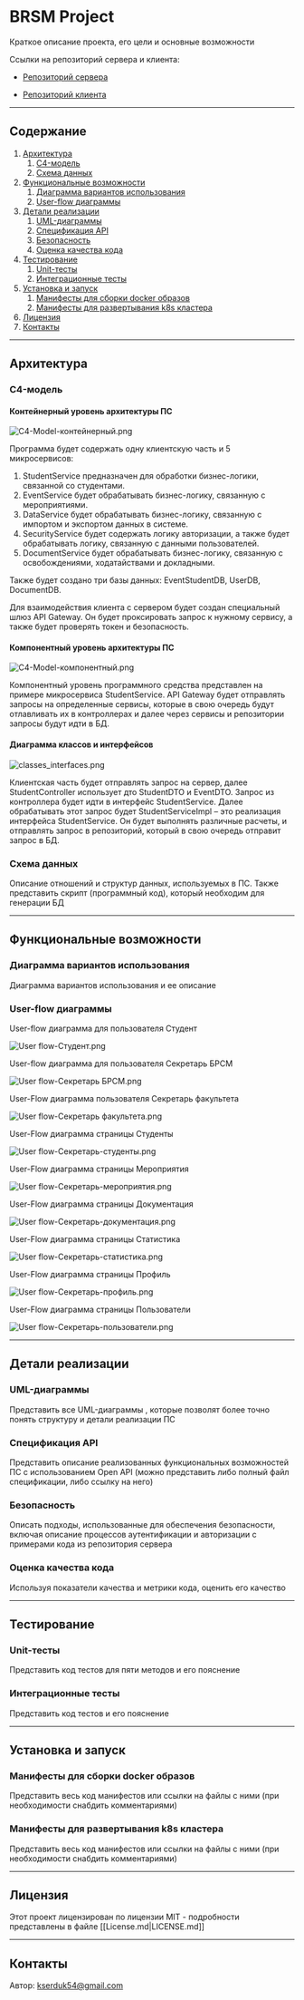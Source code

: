 # **BRSM Project**

Краткое описание проекта, его цели и основные возможности

Ссылки на репозиторий сервера и клиента:

- [Репозиторий сервера](https://github.com/Karina2409/brsm-server)

- [Репозиторий клиента](https://github.com/Karina2409/brsm-frontend)

---

## **Содержание**

1. [Архитектура](#Архитектура)
    1. [C4-модель](#C4-модель)
    2. [Схема данных](#Схема_данных)
2. [Функциональные возможности](#Функциональные_возможности)
    1. [Диаграмма вариантов использования](#Диаграмма_вариантов_использования)
    2. [User-flow диаграммы](#User-flow_диаграммы)
3. [Детали реализации](#Детали_реализации)
    1. [UML-диаграммы](#UML-диаграммы)
    2. [Спецификация API](#Спецификация_API)
    3. [Безопасность](#Безопасность)
    4. [Оценка качества кода](#Оценка_качества_кода)
4. [Тестирование](#Тестирование)
    1. [Unit-тесты](#Unit-тесты)
    2. [Интеграционные тесты](#Интеграционные_тесты)
5. [Установка и запуск](#installation)
    1. [Манифесты для сборки docker образов](#Манифесты_для_сборки_docker_образов)
    2. [Манифесты для развертывания k8s кластера](#Манифесты_для_развертывания_k8s_кластера)
6. [Лицензия](#Лицензия)
7. [Контакты](#Контакты)

---
## **Архитектура**

### C4-модель

#### Контейнерный уровень архитектуры ПС

![C4-Model-контейнерный.png](assets%2FC4-Model-%D0%BA%D0%BE%D0%BD%D1%82%D0%B5%D0%B9%D0%BD%D0%B5%D1%80%D0%BD%D1%8B%D0%B9.png)

Программа будет содержать одну клиентскую часть и 5 микросервисов:
1. StudentService предназначен для обработки бизнес-логики, связанной со студентами. 
2. EventService будет обрабатывать бизнес-логику, связанную с мероприятиями. 
3. DataService будет обрабатывать бизнес-логику, связанную с импортом и экспортом данных в системе. 
4. SecurityService будет содержать логику авторизации, а также будет обрабатывать логику, связанную с данными пользователей. 
5. DocumentService будет обрабатывать бизнес-логику, связанную с освобождениями, ходатайствами и докладными. 

Также будет создано три базы данных: EventStudentDB, UserDB, DocumentDB. 

Для взаимодействия клиента с сервером будет создан специальный шлюз API Gateway. Он будет проксировать запрос к нужному сервису, а также будет проверять токен и безопасность.

#### Компонентный уровень архитектуры ПС

![C4-Model-компонентный.png](assets%2FC4-Model-%D0%BA%D0%BE%D0%BC%D0%BF%D0%BE%D0%BD%D0%B5%D0%BD%D1%82%D0%BD%D1%8B%D0%B9.png)

Компонентный уровень программного средства представлен на примере микросервиса StudentService. API Gateway будет отправлять запросы на определенные сервисы, которые в свою очередь будут отлавливать их в контроллерах и далее через сервисы и репозитории запросы будут идти в БД.

#### Диаграмма классов и интерфейсов

![classes_interfaces.png](assets/classes_interfaces.png)

Клиентская часть будет отправлять запрос на сервер, далее StudentController использует дто StudentDTO и EventDTO. Запрос из контроллера будет идти в интерфейс StudentService. Далее обрабатывать этот запрос будет StudentServiceImpl – это реализация интерфейса StudentService. Он будет выполнять различные расчеты, и отправлять запрос в репозиторий, который в свою очередь отправит запрос в БД.

### Схема данных

Описание отношений и структур данных, используемых в ПС. Также представить скрипт (программный код), который необходим для генерации БД

---

## **Функциональные возможности**

### Диаграмма вариантов использования

Диаграмма вариантов использования и ее описание

### User-flow диаграммы

User-flow диаграмма для пользователя Студент

![User flow-Студент.png](assets/User%20flow-%D0%A1%D1%82%D1%83%D0%B4%D0%B5%D0%BD%D1%82.png)

User-flow диаграмма для пользователя Секретарь БРСМ

![User flow-Секретарь БРСМ.png](assets/User%20flow-%D0%A1%D0%B5%D0%BA%D1%80%D0%B5%D1%82%D0%B0%D1%80%D1%8C%20%D0%91%D0%A0%D0%A1%D0%9C.png)

User-Flow диаграмма пользователя Секретарь факультета

![User flow-Секретарь факультета.png](assets/User%20flow-%D0%A1%D0%B5%D0%BA%D1%80%D0%B5%D1%82%D0%B0%D1%80%D1%8C%20%D1%84%D0%B0%D0%BA%D1%83%D0%BB%D1%8C%D1%82%D0%B5%D1%82%D0%B0.png)

User-Flow диаграмма страницы Студенты

![User flow-Секретарь-студенты.png](assets/User%20flow-%D0%A1%D0%B5%D0%BA%D1%80%D0%B5%D1%82%D0%B0%D1%80%D1%8C-%D1%81%D1%82%D1%83%D0%B4%D0%B5%D0%BD%D1%82%D1%8B.png)

User-Flow диаграмма страницы Мероприятия

![User flow-Секретарь-мероприятия.png](assets/User%20flow-%D0%A1%D0%B5%D0%BA%D1%80%D0%B5%D1%82%D0%B0%D1%80%D1%8C-%D0%BC%D0%B5%D1%80%D0%BE%D0%BF%D1%80%D0%B8%D1%8F%D1%82%D0%B8%D1%8F.png)

User-Flow диаграмма страницы Документация

![User flow-Секретарь-документация.png](assets/User%20flow-%D0%A1%D0%B5%D0%BA%D1%80%D0%B5%D1%82%D0%B0%D1%80%D1%8C-%D0%B4%D0%BE%D0%BA%D1%83%D0%BC%D0%B5%D0%BD%D1%82%D0%B0%D1%86%D0%B8%D1%8F.png)

User-Flow диаграмма страницы Статистика

![User flow-Секретарь-статистика.png](assets/User%20flow-%D0%A1%D0%B5%D0%BA%D1%80%D0%B5%D1%82%D0%B0%D1%80%D1%8C-%D1%81%D1%82%D0%B0%D1%82%D0%B8%D1%81%D1%82%D0%B8%D0%BA%D0%B0.png)

User-Flow диаграмма страницы Профиль

![User flow-Секретарь-профиль.png](assets/User%20flow-%D0%A1%D0%B5%D0%BA%D1%80%D0%B5%D1%82%D0%B0%D1%80%D1%8C-%D0%BF%D1%80%D0%BE%D1%84%D0%B8%D0%BB%D1%8C.png)

User-Flow диаграмма страницы Пользователи

![User flow-Секретарь-пользователи.png](assets/User%20flow-%D0%A1%D0%B5%D0%BA%D1%80%D0%B5%D1%82%D0%B0%D1%80%D1%8C-%D0%BF%D0%BE%D0%BB%D1%8C%D0%B7%D0%BE%D0%B2%D0%B0%D1%82%D0%B5%D0%BB%D0%B8.png)

---

## **Детали реализации**

### UML-диаграммы

Представить все UML-диаграммы , которые позволят более точно понять структуру и детали реализации ПС

### Спецификация API

Представить описание реализованных функциональных возможностей ПС с использованием Open API (можно представить либо полный файл спецификации, либо ссылку на него)

### Безопасность

Описать подходы, использованные для обеспечения безопасности, включая описание процессов аутентификации и авторизации с примерами кода из репозитория сервера

### Оценка качества кода

Используя показатели качества и метрики кода, оценить его качество

---

## **Тестирование**

### Unit-тесты

Представить код тестов для пяти методов и его пояснение

### Интеграционные тесты

Представить код тестов и его пояснение

---

## **Установка и запуск**

### Манифесты для сборки docker образов

Представить весь код манифестов или ссылки на файлы с ними (при необходимости снабдить комментариями)

### Манифесты для развертывания k8s кластера

Представить весь код манифестов или ссылки на файлы с ними (при необходимости снабдить комментариями)

---

## **Лицензия**

Этот проект лицензирован по лицензии MIT - подробности представлены в файле [[License.md|LICENSE.md]]

---

## **Контакты**

Автор: kserduk54@gmail.com
